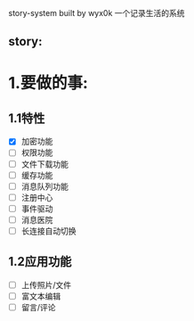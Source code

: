 story-system
built by wyx0k
一个记录生活的系统

story:
--------
# 1.要做的事:
## 1.1特性
- [x] 加密功能
- [ ] 权限功能
- [ ] 文件下载功能
- [ ] 缓存功能
- [ ] 消息队列功能
- [ ] 注册中心
- [ ] 事件驱动
- [ ] 消息医院
- [ ] 长连接自动切换
## 1.2应用功能
- [ ] 上传照片/文件
- [ ] 富文本编辑
- [ ] 留言/评论